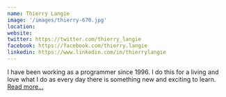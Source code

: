 ```yaml
---
name: Thierry Langie
image: '/images/thierry-670.jpg'
location:
website:
twitter: https://twitter.com/thierry_langie
facebook: https://facebook.com/thierry.langie
linkedin: https://www.linkedin.com/in/thierrylangie
---
```

I have been working as a programmer since 1996. I do this for a living and love what I do as every day there is something new and exciting to learn. <a class="article__author__name" href="/about/">Read more...</b>